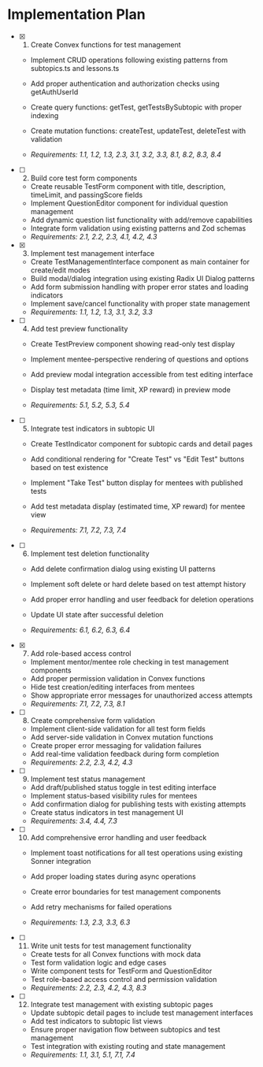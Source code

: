 # Implementation Plan

- [x] 1. Create Convex functions for test management



  - Implement CRUD operations following existing patterns from subtopics.ts and lessons.ts
  - Add proper authentication and authorization checks using getAuthUserId
  - Create query functions: getTest, getTestsBySubtopic with proper indexing
  - Create mutation functions: createTest, updateTest, deleteTest with validation



  - _Requirements: 1.1, 1.2, 1.3, 2.3, 3.1, 3.2, 3.3, 8.1, 8.2, 8.3, 8.4_

- [ ] 2. Build core test form components
  - Create reusable TestForm component with title, description, timeLimit, and passingScore fields
  - Implement QuestionEditor component for individual question management
  - Add dynamic question list functionality with add/remove capabilities
  - Integrate form validation using existing patterns and Zod schemas
  - _Requirements: 2.1, 2.2, 2.3, 4.1, 4.2, 4.3_

- [x] 3. Implement test management interface




  - Create TestManagementInterface component as main container for create/edit modes
  - Build modal/dialog integration using existing Radix UI Dialog patterns
  - Add form submission handling with proper error states and loading indicators
  - Implement save/cancel functionality with proper state management
  - _Requirements: 1.1, 1.2, 1.3, 3.1, 3.2, 3.3_



- [ ] 4. Add test preview functionality
  - Create TestPreview component showing read-only test display
  - Implement mentee-perspective rendering of questions and options
  - Add preview modal integration accessible from test editing interface
  - Display test metadata (time limit, XP reward) in preview mode

  - _Requirements: 5.1, 5.2, 5.3, 5.4_

- [ ] 5. Integrate test indicators in subtopic UI
  - Create TestIndicator component for subtopic cards and detail pages
  - Add conditional rendering for "Create Test" vs "Edit Test" buttons based on test existence
  - Implement "Take Test" button display for mentees with published tests


  - Add test metadata display (estimated time, XP reward) for mentee view
  - _Requirements: 7.1, 7.2, 7.3, 7.4_

- [ ] 6. Implement test deletion functionality
  - Add delete confirmation dialog using existing UI patterns

  - Implement soft delete or hard delete based on test attempt history
  - Add proper error handling and user feedback for deletion operations
  - Update UI state after successful deletion
  - _Requirements: 6.1, 6.2, 6.3, 6.4_

- [x] 7. Add role-based access control

  - Implement mentor/mentee role checking in test management components
  - Add proper permission validation in Convex functions
  - Hide test creation/editing interfaces from mentees
  - Show appropriate error messages for unauthorized access attempts
  - _Requirements: 7.1, 7.2, 7.3, 8.1_


- [ ] 8. Create comprehensive form validation
  - Implement client-side validation for all test form fields
  - Add server-side validation in Convex mutation functions
  - Create proper error messaging for validation failures
  - Add real-time validation feedback during form completion
  - _Requirements: 2.2, 2.3, 4.2, 4.3_


- [ ] 9. Implement test status management
  - Add draft/published status toggle in test editing interface
  - Implement status-based visibility rules for mentees
  - Add confirmation dialog for publishing tests with existing attempts
  - Create status indicators in test management UI
  - _Requirements: 3.4, 4.4, 7.3_

- [ ] 10. Add comprehensive error handling and user feedback
  - Implement toast notifications for all test operations using existing Sonner integration
  - Add proper loading states during async operations
  - Create error boundaries for test management components
  - Add retry mechanisms for failed operations


  - _Requirements: 1.3, 2.3, 3.3, 6.3_

- [ ] 11. Write unit tests for test management functionality
  - Create tests for all Convex functions with mock data
  - Test form validation logic and edge cases
  - Write component tests for TestForm and QuestionEditor
  - Test role-based access control and permission validation
  - _Requirements: 2.2, 2.3, 4.2, 4.3, 8.3_

- [ ] 12. Integrate test management with existing subtopic pages
  - Update subtopic detail pages to include test management interfaces
  - Add test indicators to subtopic list views
  - Ensure proper navigation flow between subtopics and test management
  - Test integration with existing routing and state management
  - _Requirements: 1.1, 3.1, 5.1, 7.1, 7.4_
